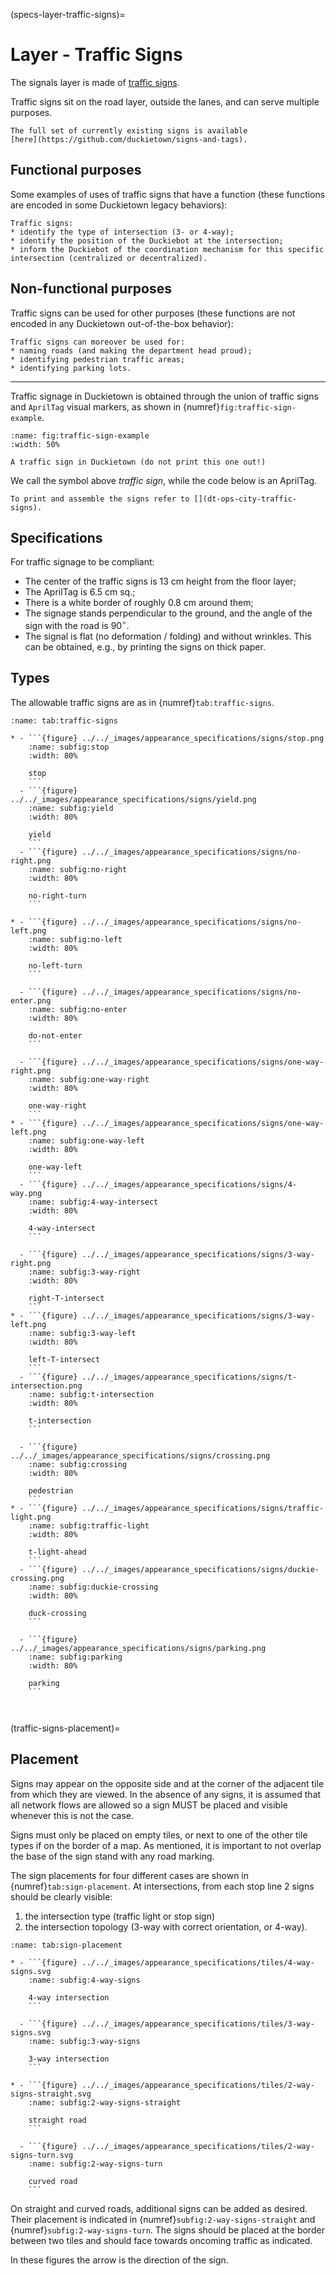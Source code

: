 (specs-layer-traffic-signs)=
# Layer - Traffic Signs

The signals layer is made of [traffic signs](dt-ops-city-traffic-signs).

Traffic signs sit on the road layer, outside the lanes, and can serve multiple purposes.

```{seealso}
The full set of currently existing signs is available 
[here](https://github.com/duckietown/signs-and-tags).
```

## Functional purposes

Some examples of uses of traffic signs that have a function 
(these functions are encoded in some Duckietown legacy behaviors):

```{note}
Traffic signs:
* identify the type of intersection (3- or 4-way);
* identify the position of the Duckiebot at the intersection;
* inform the Duckiebot of the coordination mechanism for this specific intersection (centralized or decentralized).
```
## Non-functional purposes

Traffic signs can be used for other purposes 
(these functions are not encoded in any Duckietown out-of-the-box behavior):

```{note}
Traffic signs can moreover be used for:
* naming roads (and making the department head proud);
* identifying pedestrian traffic areas;
* identifying parking lots.
```

---

Traffic signage in Duckietown is obtained through the union of traffic signs and 
`AprilTag` visual markers, as shown in {numref}`fig:traffic-sign-example`.

```{figure} ../../_images/appearance_specifications/signs/traffic-sign-example.png
:name: fig:traffic-sign-example
:width: 50%

A traffic sign in Duckietown (do not print this one out!)
```

We call the symbol above _traffic sign_, while the code below is an AprilTag.

```{note}
To print and assemble the signs refer to [](dt-ops-city-traffic-signs).
```

## Specifications

For traffic signage to be compliant:

* The center of the traffic signs is 13 cm height from the floor layer;
* The AprilTag is 6.5 cm sq.;
* There is a white border of roughly 0.8 cm around them;
* The signage stands perpendicular to the ground, and the angle of the sign with the road is $90^ \circ$.
* The signal is flat (no deformation / folding) and without wrinkles. This can be obtained, e.g., by printing the signs on thick paper.

## Types

The allowable traffic signs are as in {numref}`tab:traffic-signs`.

````{list-table} Duckietown Traffic Signs
:name: tab:traffic-signs

* - ```{figure} ../../_images/appearance_specifications/signs/stop.png
    :name: subfig:stop
    :width: 80%

    stop
    ```
  - ```{figure} ../../_images/appearance_specifications/signs/yield.png
    :name: subfig:yield
    :width: 80%

    yield
    ```
  - ```{figure} ../../_images/appearance_specifications/signs/no-right.png
    :name: subfig:no-right
    :width: 80%

    no-right-turn
    ```

* - ```{figure} ../../_images/appearance_specifications/signs/no-left.png
    :name: subfig:no-left
    :width: 80%

    no-left-turn
    ```
  
  - ```{figure} ../../_images/appearance_specifications/signs/no-enter.png
    :name: subfig:no-enter
    :width: 80%

    do-not-enter
    ```

  - ```{figure} ../../_images/appearance_specifications/signs/one-way-right.png
    :name: subfig:one-way-right
    :width: 80%

    one-way-right
    ```
* - ```{figure} ../../_images/appearance_specifications/signs/one-way-left.png
    :name: subfig:one-way-left
    :width: 80%

    one-way-left
    ```
  - ```{figure} ../../_images/appearance_specifications/signs/4-way.png
    :name: subfig:4-way-intersect
    :width: 80%

    4-way-intersect
    ```

  - ```{figure} ../../_images/appearance_specifications/signs/3-way-right.png
    :name: subfig:3-way-right
    :width: 80%

    right-T-intersect
    ```
* - ```{figure} ../../_images/appearance_specifications/signs/3-way-left.png
    :name: subfig:3-way-left
    :width: 80%

    left-T-intersect
    ```
  - ```{figure} ../../_images/appearance_specifications/signs/t-intersection.png
    :name: subfig:t-intersection
    :width: 80%

    t-intersection
    ```

  - ```{figure} ../../_images/appearance_specifications/signs/crossing.png
    :name: subfig:crossing
    :width: 80%

    pedestrian
    ```
* - ```{figure} ../../_images/appearance_specifications/signs/traffic-light.png
    :name: subfig:traffic-light
    :width: 80%

    t-light-ahead
    ```
  - ```{figure} ../../_images/appearance_specifications/signs/duckie-crossing.png
    :name: subfig:duckie-crossing
    :width: 80%

    duck-crossing
    ```

  - ```{figure} ../../_images/appearance_specifications/signs/parking.png
    :name: subfig:parking
    :width: 80%

    parking
    ```
  
  
````

(traffic-signs-placement)=
## Placement

Signs may appear on the opposite side and at the corner of the adjacent tile from which they are viewed. In the absence of any signs, it is assumed that all network flows are allowed so a sign MUST be placed and visible whenever this is not the case.

Signs must only be placed on empty tiles, or next to one of the other tile types if on the border of a map. As mentioned, it is important to not overlap the base of the sign stand with any road marking.

The sign placements for four different cases are shown in {numref}`tab:sign-placement`. At intersections, from each stop line 2 signs should be clearly visible:

1. the intersection type (traffic light or stop sign)
2. the intersection topology (3-way with correct orientation, or 4-way).


````{list-table} Placement of Traffic Signs
:name: tab:sign-placement

* - ```{figure} ../../_images/appearance_specifications/tiles/4-way-signs.svg
    :name: subfig:4-way-signs

    4-way intersection
    ```

  - ```{figure} ../../_images/appearance_specifications/tiles/3-way-signs.svg
    :name: subfig:3-way-signs

    3-way intersection
    ```

* - ```{figure} ../../_images/appearance_specifications/tiles/2-way-signs-straight.svg
    :name: subfig:2-way-signs-straight

    straight road
    ```

  - ```{figure} ../../_images/appearance_specifications/tiles/2-way-signs-turn.svg
    :name: subfig:2-way-signs-turn

    curved road
    ```

````

On straight and curved roads, additional signs can be added as desired. 
Their placement is indicated in {numref}`subfig:2-way-signs-straight` and {numref}`subfig:2-way-signs-turn`. 
The signs should be placed at the border between two tiles and should face towards oncoming traffic as indicated.

In these figures the arrow is the direction of the sign.
